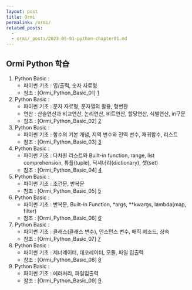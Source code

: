 ```yaml
---
layout: post
title: Ormi
permalink: /ormi/
related_posts:
  - 
  - ormi/_posts/2023-05-01-python-chapter01.md
---
```


## Ormi Python 학습
1. Python Basic : 
    - 파이썬 기초 : 입/출력, 숫자 자료형
    - 참조 : [Ormi_Python_Basic_01] [1]
2. Python Basic :
    - 파이썬 기초 : 문자 자료형, 문자열의 활용, 형변환
    - 연산 : 산술연산과 비교연산, 논리연산, 비트연산, 할당연산, 식별연산, in구문
    - 참조 : [Ormi_Python_Basic_02] [2]
3. Python Basic :
    - 파이썬 기초 : 함수의 기본 개념, 지역 변수와 전역 변수, 재귀함수, 리스트
    - 참조 : [Ormi_Python_Basic_03] [3]
4. Python Basic :
    - 파이썬 기초 : 다차원 리스트와 Built-in function, range, list comprehension, 튜플(tuple), 딕셔너리(dictionary), 셋(set)
    - 참조 : [Ormi_Python_Basic_04] [4]
5. Python Basic :
    - 파이썬 기초 : 조건문, 반복문
    - 참조 : [Ormi_Python_Basic_05] [5]
6. Python Basic : 
    - 파이썬 기초 : 반복문, Built-in Function, *args, **kwargs, lambda(map, filter)
    - 참조 : [Ormi_Python_Basic_06] [6]
7. Python Basic :
    - 파이썬 기초 : 클래스(클래스 변수), 인스턴스 변수, 매직 메소드,  상속
    - 참조 : [Ormi_Python_Basic_07] [7]
8. Python Basic :
    - 파이썬 기초 : 제너레이터, 데코레이터, 모듈, 파일 입출력
    - 참조 : [Ormi_Python_Basic_08] [8]
9. Python Basic :
    - 파이썬 기초 : 에러처리, 파일입출력
    - 참조 : [Ormi_Python_Basic_09] [9]

[1]: https://aminsc.github.io/ormi01/
[2]: https://aminsc.github.io/ormi02/
[3]: https://aminsc.github.io/ormi03/
[4]: https://aminsc.github.io/ormi04/
[5]: https://aminsc.github.io/ormi05/
[6]: https://aminsc.github.io/ormi06/
[7]: https://aminsc.github.io/ormi07/
[8]: https://aminsc.github.io/ormi08/
[9]: https://aminsc.github.io/ormi09/